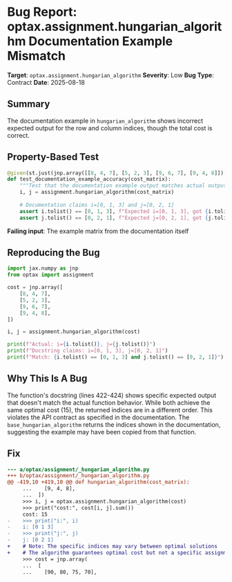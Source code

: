 # Bug Report: optax.assignment.hungarian_algorithm Documentation Example Mismatch

**Target**: `optax.assignment.hungarian_algorithm`
**Severity**: Low
**Bug Type**: Contract
**Date**: 2025-08-18

## Summary

The documentation example in `hungarian_algorithm` shows incorrect expected output for the row and column indices, though the total cost is correct.

## Property-Based Test

```python
@given(st.just(jnp.array([[8, 4, 7], [5, 2, 3], [9, 6, 7], [9, 4, 8]])))
def test_documentation_example_accuracy(cost_matrix):
    """Test that the documentation example output matches actual output."""
    i, j = assignment.hungarian_algorithm(cost_matrix)
    
    # Documentation claims i=[0, 1, 3] and j=[0, 2, 1]
    assert i.tolist() == [0, 1, 3], f"Expected i=[0, 1, 3], got {i.tolist()}"
    assert j.tolist() == [0, 2, 1], f"Expected j=[0, 2, 1], got {j.tolist()}"
```

**Failing input**: The example matrix from the documentation itself

## Reproducing the Bug

```python
import jax.numpy as jnp
from optax import assignment

cost = jnp.array([
    [8, 4, 7],
    [5, 2, 3],
    [9, 6, 7],
    [9, 4, 8],
])

i, j = assignment.hungarian_algorithm(cost)

print(f"Actual: i={i.tolist()}, j={j.tolist()}")
print(f"Docstring claims: i=[0, 1, 3], j=[0, 2, 1]")
print(f"Match: {i.tolist() == [0, 1, 3] and j.tolist() == [0, 2, 1]}")
```

## Why This Is A Bug

The function's docstring (lines 422-424) shows specific expected output that doesn't match the actual function behavior. While both achieve the same optimal cost (15), the returned indices are in a different order. This violates the API contract as specified in the documentation. The `base_hungarian_algorithm` returns the indices shown in the documentation, suggesting the example may have been copied from that function.

## Fix

```diff
--- a/optax/assignment/_hungarian_algorithm.py
+++ b/optax/assignment/_hungarian_algorithm.py
@@ -419,10 +419,10 @@ def hungarian_algorithm(cost_matrix):
     ...    [9, 4, 8],
     ...  ])
     >>> i, j = optax.assignment.hungarian_algorithm(cost)
     >>> print("cost:", cost[i, j].sum())
     cost: 15
-    >>> print("i:", i)
-    i: [0 1 3]
-    >>> print("j:", j)
-    j: [0 2 1]
+    # Note: The specific indices may vary between optimal solutions
+    # The algorithm guarantees optimal cost but not a specific assignment order
     >>> cost = jnp.array(
     ...  [
     ...    [90, 80, 75, 70],
```